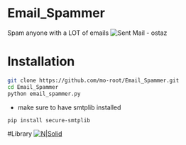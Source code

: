 # Email_Spammer
Spam anyone with a LOT of emails
![Sent Mail - ostaz](https://user-images.githubusercontent.com/59801139/194837542-3d82bda2-c15d-41c8-b666-3e7e331b5bce.gif)

# Installation
```sh
git clone https://github.com/mo-root/Email_Spammer.git
cd Email_Spammer
python email_spammer.py
```
* make sure to have smtplib installed
```sh
pip install secure-smtplib
```


#Library
[![N|Solid](https://i.ytimg.com/vi/m6tDfvHF3B8/maxresdefault.jpg)](https://docs.python.org/3/library/smtplib.html)


